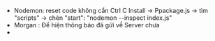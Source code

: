 - Nodemon: reset code không cần  Ctrl C
    Install
    -> Ppackage.js -> tìm "scripts" -> chèn "start": "nodemon --inspect index.js"
- Morgan :  Để hiện  thông báo đã gửi về Server chưa
- 
